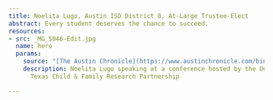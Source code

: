 ```yaml
---
title: Noelita Lugo, Austin ISD District 8, At-Large Trustee-Elect
abstract: Every student deserves the chance to succeed.
resources:
- src: _MG_5046-Edit.jpg
  name: hero
  params:
    source: "[The Austin Chronicle](https://www.austinchronicle.com/binary/26de/pols_feature30.jpg)"
    description: Noelita Lugo speaking at a conference hosted by the University of
      Texas Child & Family Research Partnership

---
```

